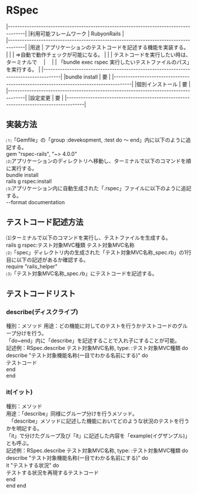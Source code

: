 # RSpec  
|-------------------------------------------------------------------------------------|
|利用可能フレームワーク | RubyonRails                                                   |  
|-------------------------------------------------------------------------------------|
|用途                  | アプリケーションのテストコードを記述する機能を実装する。          |
|                      | ⇒自動で動作チェックが可能になる。                              |
|                      | テストコードを実行したい時は、ターミナルで　                     |　
|                      | 「bundle exec rspec 実行したいテストファイルのパス」を実行する。 |
|-------------------------------------------------------------------------------------|
|bundle install        | 要                                                           | 
|-------------------------------------------------------------------------------------|
|個別インストール        | 要                                                           |
|-------------------------------------------------------------------------------------|
|設定変更               | 要                                                           |
|-------------------------------------------------------------------------------------|
## 実装方法  
⑴「Gemfile」の「group :devekopment, :test do ～ end」内に以下のように追記する。  
  gem "rspec-rails", "~> 4.0.0"  
⑵アプリケーションのディレクトリへ移動し、ターミナルで以下のコマンドを順に実行する。  
  bundle install  
  rails g rspec:install  
⑶アプリケーション内に自動生成された「.rspec」ファイルに以下のように追記する。  
  --format documentation

## テストコード記述方法  
⑴ターミナルで以下のコマンドを実行し、テストファイルを生成する。  
  rails g rspec:テスト対象MVC種類 テスト対象MVC名称  
⑵「spec」ディレクトリ内の生成された「テスト対象MVC名称_spec.rb」の1行目に以下の記述があるか確認する。  
  require "rails_helper"  
⑶「テスト対象MVC名称_spec.rb」にテストコードを記述する。  

## テストコードリスト  
### describe(ディスクライブ)  
種別：メソッド
用途：どの機能に対してのテストを行うかテストコードのグループ分けを行う。  
      「do~end」内に「describe」を記述することで入れ子にすることが可能。  
記述例：RSpec.describe テスト対象MVC名称, type: :テスト対象MVC種類 do
         describe "テスト対象機能名称(一目でわかる名前にする)" do  
           テストコード  
         end  
       end  

### it(イット)  
種別：メソッド  
用途：「describe」同様にグループ分けを行うメソッド。  
    　「describe」メソッドに記述した機能においてどのような状況のテストを行うかを明記する。  
      「it」で分けたグループ及び「it」に記述した内容を「example(イグザンプル)」とも呼ぶ。  
記述例：RSpec.describe テスト対象MVC名称, type: :テスト対象MVC種類 do
         describe "テスト対象機能名称(一目でわかる名前にする)" do  
            it "テストする状況" do  
              テストする状況を再現するテストコード  
            end  
          end
        end  

### 
